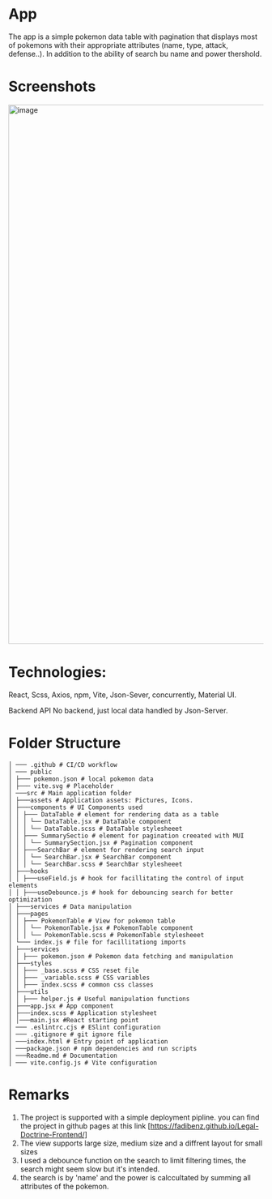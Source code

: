 # App

The app is a simple pokemon data table with pagination that displays most of pokemons with their appropriate attributes (name, type, attack, defense..). In addition to the ability of search bu name and power thershold.

# Screenshots

<img width="1064" alt="image" src="https://github.com/fadibenz/Legal-Doctrine-Frontend/assets/100878877/dd7a549d-1100-43b7-a511-2dee10ed39d4">


# Technologies:

React, Scss, Axios, npm, Vite, Json-Sever, concurrently, Material UI.

Backend API
No backend, just local data handled by Json-Server.

# Folder Structure

```
│ ─── .github # CI/CD workflow
│ ─── public
│ ├─── pokemon.json # local pokemon data
│ ├─── vite.svg # Placeholder
│ ───src # Main application folder
│ ├───assets # Application assets: Pictures, Icons.
│ ├───components # UI Components used
│ │ ├─── DataTable # element for rendering data as a table
│ │ │ └── DataTable.jsx # DataTable component
│ │ │ └── DataTable.scss # DataTable stylesheeet
│ │ ├─── SummarySectio # element for pagination creeated with MUI
│ │ │ └── SummarySection.jsx # Pagination component
│ │ ├───SearchBar # element for rendering search input
│ │ │ └── SearchBar.jsx # SearchBar component
│ │ │ └── SearchBar.scss # SearchBar stylesheeet
│ ├───hooks
│ │ ├───useField.js # hook for facillitating the control of input elements
│ │ ├───useDebounce.js # hook for debouncing search for better optimization
│ ├───services # Data manipulation
│ ├───pages
│ │ ├─── PokemonTable # View for pokemon table
│ │ │ └── PokemonTable.jsx # PokemonTable component
│ │ │ └── PokemonTable.scss # PokemonTable stylesheeet
│ └─── index.js # file for facillitationg imports
│ ├───services
│ │ ├─── pokemon.json # Pokemon data fetching and manipulation
│ ├───styles
│ │ ├─── _base.scss # CSS reset file
│ │ ├─── _variable.scss # CSS variables
│ │ ├─── index.scss # common css classes
│ ├───utils
│ │ ├─── helper.js # Useful manipulation functions
│ ├───app.jsx # App component
│ ├───index.scss # Application stylesheet
│ │───main.jsx #React starting point
│ ─── .eslintrc.cjs # ESlint configuration
│ ─── .gitignore # git ignore file
│ ───index.html # Entry point of application
│ ───package.json # npm dependencies and run scripts
│ ───Readme.md # Documentation
│ ─── vite.config.js # Vite configuration
```

# Remarks

1. The project is supported with a simple deployment pipline. you can find the project in github pages at this link [https://fadibenz.github.io/Legal-Doctrine-Frontend/]
2. The view supports large size, medium size and a diffrent layout for small sizes
3. I used a debounce function on the search to limit filtering times, the search might seem slow but it's intended.
4. the search is by 'name' and the power is calccultated by summing all attributes of the pokemon.
